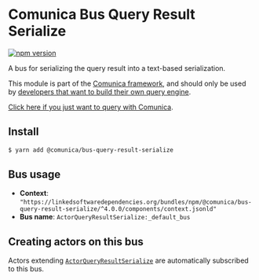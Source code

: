 # Comunica Bus Query Result Serialize

[![npm version](https://badge.fury.io/js/%40comunica%2Fbus-query-result-serialize.svg)](https://www.npmjs.com/package/@comunica/bus-query-result-serialize)

A bus for serializing the query result into a text-based serialization.

This module is part of the [Comunica framework](https://github.com/comunica/comunica),
and should only be used by [developers that want to build their own query engine](https://comunica.dev/docs/modify/).

[Click here if you just want to query with Comunica](https://comunica.dev/docs/query/).

## Install

```bash
$ yarn add @comunica/bus-query-result-serialize
```

## Bus usage

* **Context**: `"https://linkedsoftwaredependencies.org/bundles/npm/@comunica/bus-query-result-serialize/^4.0.0/components/context.jsonld"`
* **Bus name**: `ActorQueryResultSerialize:_default_bus`

## Creating actors on this bus

Actors extending [`ActorQueryResultSerialize`](https://comunica.github.io/comunica/classes/_comunica_bus_query_result_serialize.ActorQueryResultSerialize.html) are automatically subscribed to this bus.
